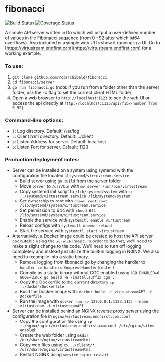 # fibonacci
[![Build Status](https://travis-ci.org/robarchibald/fibonacci.svg?branch=master)](https://travis-ci.org/robarchibald/fibonacci) [![Coverage Status](https://coveralls.io/repos/github/robarchibald/fibonacci/badge.svg?branch=master)](https://coveralls.io/github/robarchibald/fibonacci?branch=master)

A simple API server written in Go which will output a user-defined number of values in the Fibonacci sequence (from 0 - 92 after which int64 overflows). Also included is a simple web UI to show it running in a UI. Go to [https://virtustream.endfirst.com](https://virtustream.endfirst.com) for a working example.

### To use:
1. `git clone github.com/robarchibald/fibonacci`
2. `cd fibonacci/server`
3. `go run fibonacci.go` (note: if you run from a folder other than the server folder, use the -c flag to set the correct client HTML folder)
4. Open a web browser to `http://localhost:1123` to see the web UI or access the api directly at `http://localhost:1123/api/fib/{number from 0-92}`

### Command-line options:
- `l`: Log directory. Default: /var/log
- `c`: Client html directory. Default: ../client
- `a`: Listen Address for server. Default: localhost
- `p`: Listen Port for server. Default: 1123

### Production deployment notes:
- Server can be installed on a system using systemd with the configuration file located at `systemd/virtustream.service`
  - Build server using `go build` from the server folder
  - Move `server` to `/usr/bin` with `mv server /usr/bin/virtustream`
  - Copy systemd init script to `/lib/systemd/system` with `cp ../systemd/virtustream.service /lib/systemd/system`
  - Set ownership to root with `chown root:root /lib/systemd/system/virtustream.service`
  - Set permission to 644 with `chmod 644 /lib/systemd/system/virtustream.service`
  - Enable the service with `systemctl enable virtustream`
  - Reload configs with `systemctl daemon-reload`
  - Start the service with `systemctl start virtustream`
- Alternatively, a Docker image could be created to host the API server executable using the `scratch` image. In order to do that, we'll need to make a slight change to the code. We'll need to turn off logging completely and instead just utilize the built-in logging in NGINX. We also need to recompile into a static binary.
  - Remove logging from fibonacci.go by changing the handler to `handler := handlers.CompressHandler(router)`
  - Compile as a static binary without CGO enabled using `CGO_ENABLED=0 GOOS=linux go build -a -installsuffix cgo .`
  - Copy the Dockerfile to the current directory `cp ../docker/Dockerfile .`
  - Build the Docker image with: `docker build -t virtustreamAPI -f Dockerfile .`
  - Run the image with `docker run -p 127.0.0.1:1123:1123 --name virtustream -t virtustreamAPI`
- Server can be installed behind an NGINX reverse proxy server using the configuration file in `nginx/virtustream.endfirst.com.conf`
  - Copy the configuration file using `cp ../nginx/nginx/virtustream.endfirst.com.conf /etc/nginx/sites-enabled`
  - Create the web folder using `mkdir /usr/share/nginx/virtustreamHtml`
  - Copy web files using `cp ../client/* /usr/share/nginx/virtustreamHtml`
  - Restart NGINX using `service nginx restart`

